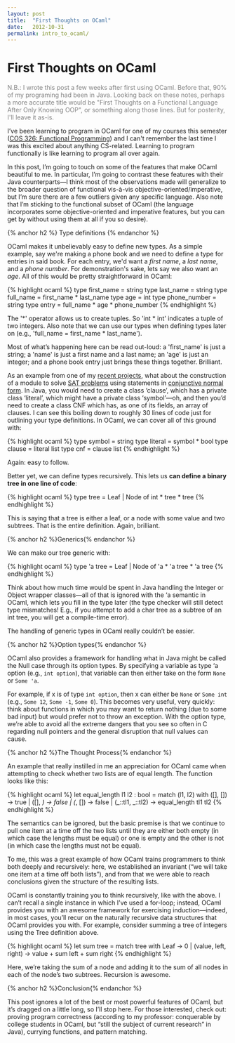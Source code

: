 ```yaml
---
layout: post
title:  "First Thoughts on OCaml"
date:   2012-10-31
permalink: intro_to_ocaml/
---
```


# First Thoughts on OCaml

<p style="color:rgb(130,130,130)">N.B.: I wrote this post a few weeks after first using OCaml. Before that, 90% of my programing had been in Java. Looking back on these notes, perhaps a more accurate title would be "First Thoughts on a Functional Language After Only Knowing OOP", or something along those lines. But for posterity, I'll leave it as-is.</p>

I’ve been learning to program in OCaml for one of my courses this semester ([COS 326: Functional Programming](http://www.cs.princeton.edu/~dpw/courses/cos326-12/info.php "COS 326")) and I can't remember the last time I was this excited about anything CS-related. Learning to program functionally is like learning to program all over again.

<!--break-->

In this post, I’m going to touch on some of the features that make OCaml beautiful to me. In particular, I’m going to contrast these features with their Java counterparts—I think most of the observations made will generalize to the broader question of functional vis-à-vis objective-oriented/imperative, but I’m sure there are a few outliers given any specific language. Also note that I’m sticking to the functional subset of OCaml (the language incorporates some objective-oriented and imperative features, but you can get by without using them at all if you so desire).

{% anchor h2 %}
Type definitions
{% endanchor %}

OCaml makes it unbelievably easy to define new types. As a simple example, say we're making a phone book and we need to define a type for entries in said book. For each entry, we'd want a *first name*, a *last name*, and a *phone number*. For demonstration's sake, lets say we also want an *age*. All of this would be pretty straightforward in OCaml:

{% highlight ocaml %}
type first_name = string
type last_name = string
type full_name = first_name * last_name
type age = int
type phone_number = string
type entry = full_name * age * phone_number
{% endhighlight %}

The '\*' operator allows us to create tuples. So 'int \* int' indicates a tuple of two integers. Also note that we can use our types when defining types later on (e.g., 'full\_name = first\_name \* last\_name').

Most of what’s happening here can be read out-loud: a 'first_name' is just a string; a 'name' is just a first name and a last name; an 'age' is just an integer; and a phone book entry just brings these things together. Brilliant.

As an example from one of my [recent projects](https://github.com/crm416/OCaml-SAT-Solvers "SAT Solvers"), what about the construction of a module to solve [SAT problems](http://en.wikipedia.org/wiki/Boolean_satisfiability_problem) using statements in [conjunctive normal form](http://en.wikipedia.org/wiki/Conjunctive_normal_form). In Java, you would need to create a class ‘clause’, which has a private class ‘literal’, which might have a private class ‘symbol’—oh, and then you’d need to create a class CNF which has, as one of its fields, an array of clauses. I can see this boiling down to roughly 30 lines of code just for outlining your type definitions. In OCaml, we can cover all of this ground with:

{% highlight ocaml %}
type symbol = string
type literal = symbol * bool
type clause = literal list
type cnf = clause list
{% endhighlight %}

Again: easy to follow.

Better yet, we can define types recursively. This lets us **can define a binary tree in one line of code**:

<!--?prettify lang=ml?-->

{% highlight ocaml %}
type tree = Leaf | Node of int * tree * tree
{% endhighlight %}

This is saying that a tree is either a leaf, or a node with some value and two subtrees. That is the entire definition. Again, brilliant.

{% anchor h2 %}Generics{% endanchor %}

We can make our tree generic with:

{% highlight ocaml %}
type 'a tree = Leaf | Node of 'a * 'a tree * 'a tree
{% endhighlight %}

Think about how much time would be spent in Java handling the Integer or Object wrapper classes—all of that is ignored with the ‘a semantic in OCaml, which lets you fill in the type later (the type checker will still detect type mismatches! E.g., if you attempt to add a char tree as a subtree of an int tree, you will get a compile-time error). 

The handling of generic types in OCaml really couldn’t be easier.

{% anchor h2 %}Option types{% endanchor %}

OCaml also provides a framework for handling what in Java might be called the Null case through its option types. By specifying a variable as
    type ‘a option
(e.g., `int option`), that variable can then either take on the form `None` or `Some 'a`.

For example, if x is of type `int option`, then x can either be `None` or `Some int` (e.g., `Some 12`, `Some -1`, `Some 0`). This becomes very useful, very quickly: think about functions in which you may want to return nothing (due to some bad input) but would prefer not to throw an exception. With the option type, we’re able to avoid all the extreme dangers that you see so often in C regarding null pointers and the general disruption that null values can cause.

{% anchor h2 %}The Thought Process{% endanchor %}

An example that really instilled in me an appreciation for OCaml came when attempting to check whether two lists are of equal length. The function looks like this: 

{% highlight ocaml %}
let equal_length l1 l2 : bool =
  match (l1, l2) with
    ([], []) -> true
  | ([], _) -> false
  | (_, []) -> false
  | (_::tl1, _::tl2) -> equal_length tl1 tl2
{% endhighlight %}

The semantics can be ignored, but the basic premise is that we continue to pull one item at a time off the two lists until they are either both empty (in which case the lengths must be equal) or one is empty and the other is not (in which case the lengths must not be equal).

To me, this was a great example of how OCaml trains programmers to think both deeply and recursively: here, we established an invariant (“we will take one item at a time off both lists”), and from that we were able to reach conclusions given the structure of the resulting lists.

OCaml is constantly training you to think recursively, like with the above. I can’t recall a single instance in which I’ve used a for-loop; instead, OCaml provides you with an awesome framework for exercising induction—indeed, in most cases, you’ll recur on the naturally recursive data structures that OCaml provides you with. For example, consider summing a tree of integers using the Tree definition above.

{% highlight ocaml %}
let sum tree =
  match tree with
    Leaf -> 0
  | (value, left, right) -> value + sum left + sum right
{% endhighlight %}

Here, we’re taking the sum of a node and adding it to the sum of all nodes in each of the node’s two subtrees. Recursion is awesome.

{% anchor h2 %}Conclusion{% endanchor %}

This post ignores a lot of the best or most powerful features of OCaml, but it’s dragged on a little long, so I’ll stop here. For those interested, check out: proving program correctness (according to my professor: conquerable by college students in OCaml, but “still the subject of current research” in Java), currying functions, and pattern matching.
